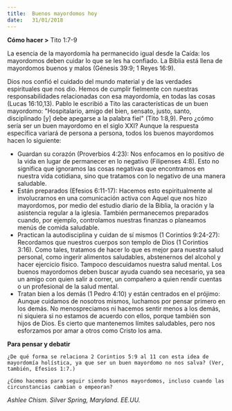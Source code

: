 ```yaml
---
title:  Buenos mayordomos hoy
date:   31/01/2018
---
```


**Cómo hacer >** Tito 1:7-9

La esencia de la mayordomía ha permanecido igual desde la Caída: los mayordomos deben cuidar lo que se les ha confiado. La Biblia está llena de mayordomos buenos y malos (Génesis 39:9; 1 Reyes 16:9). 

Dios nos confió el cuidado del mundo material y de las verdades espirituales que nos dio. Hemos de cumplir fielmente con nuestras responsabilidades relacionadas con esa mayordomía, en todas las cosas (Lucas 16:10,13). Pablo le escribió a Tito las características de un buen mayordomo: "Hospitalario, amigo del bien, sensato, justo, santo, disciplinado [y] debe apegarse a la palabra fiel" (Tito 1:8,9). Pero ¿cómo sería ser un buen mayordomo en el siglo XXI? Aunque la respuesta específica variará de persona a persona, todos los buenos mayordomos hacen lo siguiente: 

- Guardan su corazón (Proverbios 4:23): Nos enfocamos en lo positivo de la vida en lugar de permanecer en lo negativo (Filipenses 4:8). Esto no significa que ignoramos las cosas negativas que encontramos en nuestra vida cotidiana, sino que tratamos con lo negativo de una manera saludable. 
- Están preparados (Efesios 6:11-17): Hacemos esto espiritualmente al involucrarnos en una comunicación activa con Aquel que nos hizo mayordomos, por medio del estudio diario de la Biblia, la oración y la asistencia regular a la iglesia. También permanecemos preparados cuando, por ejemplo, controlamos nuestras finanzas o planeamos menús de comida saludable. 
- Practican la autodisciplina y cuidan de sí mismos (1 Corintios 9:24-27): Recordamos que nuestros cuerpos son templo de Dios (1 Corintios 3:16). Como tales, tratamos de hacer lo que es mejor para nuestra salud personal, como ingerir alimentos saludables, abstenernos del alcohol y hacer ejercicio físico. Tampoco descuidamos nuestra salud mental. Los buenos mayordomos deben buscar ayuda cuando sea necesario, ya sea un amigo con quien salir a correr, un compañero a quien rendir cuentas o un profesional de la salud mental. 
- Tratan bien a los demás (1 Pedro 4:10) y están centrados en el prójimo: Aunque cuidamos de nosotros mismos, luchamos por pensar primero en los demás. No menospreciamos ni hacemos sentir menos a los demás, ni siquiera si no estamos de acuerdo con ellos, porque también son hijos de Dios. Es cierto que mantenemos límites saludables, pero nos esforzamos por amar a otros como Cristo los ama. 

**Para pensar y debatir**

`¿De qué forma se relaciona 2 Corintios 5:9 al 11 con esta idea de mayordomía holística, ya que ser un buen mayordomo no nos salva? (Ver, también, Efesios 1:7.)`

`¿Cómo hacemos para seguir siendo buenos mayordomos, incluso cuando las circunstancias cambian o empeoran?`

_Ashlee Chism. SiIver Spring, Maryland. EE.UU._